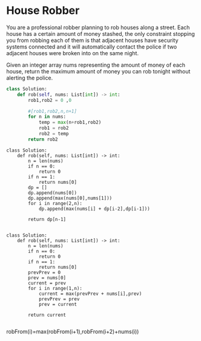 # House Robber

You are a professional robber planning to rob houses along a street. Each house has a certain amount of money stashed, the only constraint stopping you from robbing each of them is that adjacent houses have security systems connected and it will automatically contact the police if two adjacent houses were broken into on the same night.

Given an integer array nums representing the amount of money of each house, return the maximum amount of money you can rob tonight without alerting the police.



```python
class Solution:
    def rob(self, nums: List[int]) -> int:
        rob1,rob2 = 0 ,0

        #[rob1,rob2,n,n+1]
        for n in nums:
            temp = max(n+rob1,rob2)
            rob1 = rob2
            rob2 = temp
        return rob2
```
```
class Solution:
    def rob(self, nums: List[int]) -> int:
        n = len(nums)
        if n == 0:
            return 0
        if n == 1:
            return nums[0]
        dp = []
        dp.append(nums[0])
        dp.append(max(nums[0],nums[1]))
        for i in range(2,n):
            dp.append(max(nums[i] + dp[i-2],dp[i-1]))
        
        return dp[n-1]
        
```

```
class Solution:
    def rob(self, nums: List[int]) -> int:
        n = len(nums)
        if n == 0:
            return 0
        if n == 1:
            return nums[0]
        prevPrev = 0
        prev = nums[0]
        current = prev
        for i in range(1,n):
            current = max(prevPrev + nums[i],prev)
            prevPrev = prev
            prev = current
            
        return current
    
```

robFrom(i)=max(robFrom(i+1),robFrom(i+2)+nums(i))



